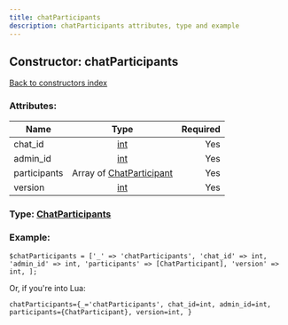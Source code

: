 ```yaml
---
title: chatParticipants
description: chatParticipants attributes, type and example
---
```

## Constructor: chatParticipants  
[Back to constructors index](index.md)



### Attributes:

| Name     |    Type       | Required |
|----------|:-------------:|---------:|
|chat\_id|[int](../types/int.md) | Yes|
|admin\_id|[int](../types/int.md) | Yes|
|participants|Array of [ChatParticipant](../types/ChatParticipant.md) | Yes|
|version|[int](../types/int.md) | Yes|



### Type: [ChatParticipants](../types/ChatParticipants.md)


### Example:

```
$chatParticipants = ['_' => 'chatParticipants', 'chat_id' => int, 'admin_id' => int, 'participants' => [ChatParticipant], 'version' => int, ];
```  

Or, if you're into Lua:  


```
chatParticipants={_='chatParticipants', chat_id=int, admin_id=int, participants={ChatParticipant}, version=int, }

```



